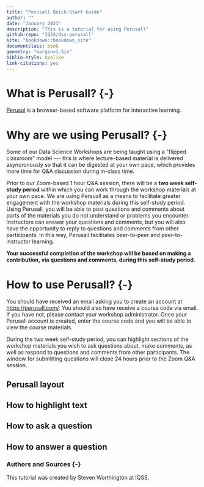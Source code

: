 ```yaml
---
title: "Perusall Quick-Start Guide"
author: ""
date: "January 2021"
description: "This is a tutorial for using Perusall"
github-repo: "IQSS/dss-perusall"
site: "bookdown::bookdown_site"
documentclass: book
geometry: "margin=1.5in"
biblio-style: apalike
link-citations: yes
---
```


# What is Perusall? {-}

[Perusal](https://perusall.com/) is a browser-based software platform for interactive learning.


# Why are we using Perusall? {-}

Some of our Data Science Workshops are being taught using a "flipped classroom" model --- this is where lecture-based material is delivered asyncronously so that it can be digested at your own pace, which provides more time for Q&A discussion during in-class time. 

Prior to our Zoom-based 1 hour Q&A session, there will be a **two week self-study period** within which you can work through the workshop materials at your own pace. We are using Persuall as a means to facilitate greater engagement with the workshop materials during this self-study period. Using Perusall, you will be able to post questions and comments about parts of the materials you do not understand or problems you encounter. Instructors can answer your questions and comments, but you will also have the opportunity to reply to questions and comments from other participants. In this way, Perusall facilitates peer-to-peer and peer-to-instructor learning.

**Your successful completion of the workshop will be based on making a contribution, via questions and comments, during this self-study period.**


# How to use Perusall? {-}

You should have received an email asking you to create an account at https://perusall.com/. You should also have receive a course code via email. If you have not, please contact your workshop administrator. Once your Perusall account is created, enter the course code and you will be able to view the course materials. 

During the two week self-study period, you can highlight sections of the workshop materials you wish to ask questions about, make comments, as well as respond to questions and comments from other participants. The window for submitting questions will close 24 hours prior to the Zoom Q&A session.

## Perusall layout


## How to highlight text


## How to ask a question


## How to answer a question



### Authors and Sources {-}

This tutorial was created by Steven Worthington at IQSS.
